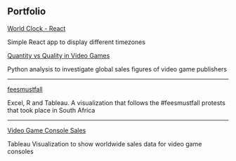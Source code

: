 ## Portfolio

[World Clock - React](/worldclock)

Simple React app to display different timezones




[Quantity vs Quality in Video Games](/videogamesales)

Python analysis to investigate global sales figures of video game publishers

---
[feesmustfall](/feesmustfall)

Excel, R and Tableau. A visualization that follows the #feesmustfall protests that took place in South Africa

---

[Video Game Console Sales](/consolestats.md)

Tableau Visualization to show worldwide sales data for video game consoles 





